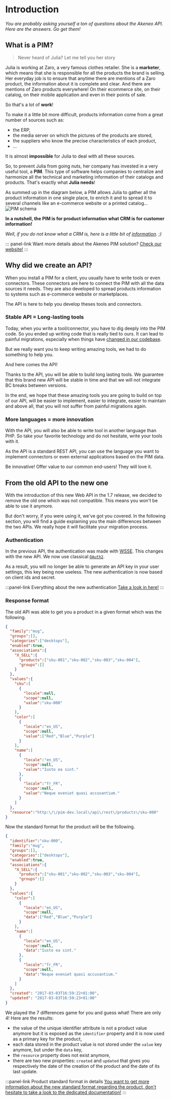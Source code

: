 # Introduction

_You are probably asking yourself a ton of questions about the Akeneo API. Here are the answers. Go get them!_

## What is a PIM?

> Never heard of Julia? Let me tell you her story

Julia is working at Zaro, a very famous clothes retailer. She is a __marketer__, which means that she is responsible for all the products the brand is selling. Her everyday job is to ensure that anytime there are mentions of a Zaro product, the information about it is complete and clear. And there are mentions of Zaro products everywhere! On their ecommerce site, on their catalog, on their mobile application and even in their points of sale.

So that's a lot of __work__!

To make it a little bit more difficult, products information come from a great number of sources such as:
 - the ERP,
 - the media server on which the pictures of the products are stored,
 - the suppliers who know the precise characteristics of each product,
 - ...

It is almost __impossible__ for Julia to deal with all these sources.

So, to prevent Julia from going nuts, her company has invested in a very useful tool, a __PIM__. This type of software helps companies to centralize and harmonize all the technical and marketing information of their catalogs and products. That's exactly what __Julia needs__!

As summed up in the diagram below, a PIM allows Julia to gather all the product information in one single place, to enrich it and to spread it to several channels like an e-commerce website or a printed catalog... 
![PIM schema](/img/pim.png)

**In a nutshell, the PIM is for product information what CRM is for customer information!**

_Well, if you do not know what a CRM is, here is a little bit of [information](https://en.wikipedia.org/wiki/Customer_relationship_management). ;)_

::: panel-link Want more details about the Akeneo PIM solution? [Check our website!](http://www.akeneo.com)
:::

## Why did we create an API?

When you install a PIM for a client, you usually have to write tools or even connectors. These connectors are here to connect the PIM with all the data sources it needs. They are also developed to spread products information to systems such as e-commerce website or marketplaces.

The API is here to help you develop theses tools and connectors.

### Stable API = Long-lasting tools

Today, when you write a tool/connector, you have to dig deeply into the PIM code. So you ended up writing code that is really tied to ours. It can lead to painful migrations, especially when things have [changed in our codebase](https://github.com/akeneo/pim-community-dev/blob/master/CHANGELOG-1.7.md).

But we really want you to keep writing amazing tools, we had to do something to help you.

And here comes the API!

Thanks to the API, you will be able to build long lasting tools. We guarantee that this brand new API will be stable in time and that we will not integrate BC breaks between versions.

In the end, we hope that these amazing tools you are going to build on top of our API, will be easier to implement, easier to integrate, easier to maintain and above all, that you will not suffer from painful migrations again.

### More languages = more innovation

With the API, you will also be able to write tool in another language than PHP. So take your favorite technology and do not hesitate, write your tools with it.

As the API is a standard REST API, you can use the language you want to implement connectors or even external applications based on the PIM data.

Be innovative! Offer value to our common end-users! They will love it.


## From the old API to the new one

With the introduction of this new Web API in the 1.7 release, we decided to remove the old one which was not compatible. This means you won't be able to use it anymore.

But don't worry, if you were using it, we've got you covered. In the following section, you will find a guide explaining you the main differences between the two APIs. We really hope it will facilitate your migration process.

### Authentication

In the previous API, the authentication was made with [WSSE](https://en.wikipedia.org/wiki/WS-Security). This changes with the new API. We now use classical [`OAuth2`](https://oauth.net/2/).

As a result, you will no longer be able to generate an API key in your user settings, this key being now useless. The new authentication is now based on client ids and secret.

:::panel-link Everything about the new authentication [Take a look in here!](/documentation/security.html#authentication)
:::

### Response format

The old API was able to get you a product in a given format which was the following.

```json
{
  "family":"mug",
  "groups":[],
  "categories":["desktops"],
  "enabled":true,
  "associations":{
    "X_SELL":{
      "products":["sku-001","sku-002","sku-003","sku-004"],
      "groups":[]
    }
  },
  "values":{
    "sku":[
      {
        "locale":null,
        "scope":null,
        "value":"sku-000"
      }
    ],
    "color":[
      {
        "locale":"en_US",
        "scope":null,
        "value":["Red","Blue","Purple"]
      }
    ],
    "name":[
      {
        "locale":"en_US",
        "scope":null,
        "value":"Iusto ea sint."
      },
      {
        "locale":"fr_FR",
        "scope":null,
        "value":"Neque eveniet quasi accusantium."
      }
    ]
  },
  "resource":"http:\/\/pim-dev.local\/api\/rest\/products\/sku-000"
}
```

Now the standard format for the product will be the following.
```json
{
  "identifier":"sku-000",
  "family":"mug",
  "groups":[],
  "categories":["desktops"],
  "enabled":true,
  "associations":{
    "X_SELL":{
      "products":["sku-001","sku-002","sku-003","sku-004"],
      "groups":[]
    }
  },
  "values":{
    "color":[
      {
        "locale":"en_US",
        "scope":null,
        "data":["Red","Blue","Purple"]
      }
    ],
    "name":[
      {
        "locale":"en_US",
        "scope":null,
        "data":"Iusto ea sint."
      },
      {
        "locale":"fr_FR",
        "scope":null,
        "data":"Neque eveniet quasi accusantium."
      }
    ]
  },
  "created": "2017-03-03T16:59:22+01:00",
  "updated": "2017-03-03T16:59:23+01:00"
}
```

We played the 7 differences game for you and guess what! There are only 4! Here are the results:
 - the value of the unique identifier attribute is not a product value anymore but it is exposed as the `identifier` property and it is now used as a primary key for the product,
 - each data stored in the product value is not stored under the `value` key anymore, but under the `data` key,
 - the `resource` property does not exist anymore,
 - there are two new properties: `created` and `updated` that gives you respectively the date of the creation of the product and the date of its last update.

:::panel-link Product standard format in details [You want to get more information about the new standard format regarding the product, don't hesitate to take a look to the dedicated documentation!](/documentation/resources.html#product)
:::
